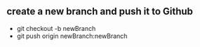 ## create a new branch and push it to Github
- git checkout -b newBranch
- git push origin newBranch:newBranch
